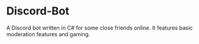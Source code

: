 # Discord-Bot
A Discord bot written in C# for some close friends online.  It features basic moderation features and gaming.
